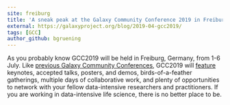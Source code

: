 ```yaml
---
site: freiburg
title: 'A sneak peak at the Galaxy Community Conference 2019 in Freiburg!'
external: https://galaxyproject.org/blog/2019-04-gcc2019/
tags: [GCC]
author_github: bgruening
---
```


As you probably know GCC2019 will be held in Freiburg, Germany, from 1-6 July.
Like [previous Galaxy Community Conferences](https://galaxyproject.org/gcc/),
GCC2019 will [feature](https://gcc2019.sched.com) keynotes, accepted talks, posters, and demos,
birds-of-a-feather gatherings, multiple days of collaborative work, and plenty of
opportunities to network with your fellow data-intensive researchers and practitioners.
If you are working in data-intensive life science, there is no better place to be.
